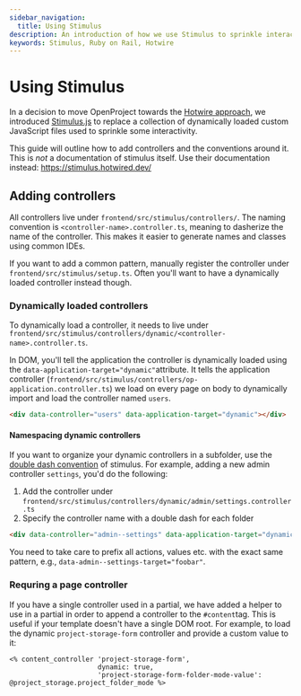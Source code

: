 ```yaml
---
sidebar_navigation:
  title: Using Stimulus
description: An introduction of how we use Stimulus to sprinkle interactivity
keywords: Stimulus, Ruby on Rail, Hotwire
---
```




# Using  Stimulus

In a decision to move OpenProject towards the [Hotwire approach](https://hotwired.dev/), we introduced [Stimulus.js](https://stimulus.hotwired.dev) to replace a collection of dynamically loaded custom JavaScript files used to sprinkle some interactivity.

This guide will outline how to add controllers and the conventions around it. This is _not_ a documentation of stimulus itself. Use their documentation instead: https://stimulus.hotwired.dev/



## Adding controllers

All controllers live under `frontend/src/stimulus/controllers/`. The naming convention is `<controller-name>.controller.ts`, meaning to dasherize the name of the controller. This makes it easier to generate names and classes using common IDEs.

If you want to add a common pattern, manually register the controller under `frontend/src/stimulus/setup.ts`. Often you'll want to have a dynamically loaded controller instead though.



### Dynamically loaded controllers

To dynamically load a controller, it needs to live under `frontend/src/stimulus/controllers/dynamic/<controller-name>.controller.ts`.

In DOM, you'll tell the application the controller is dynamically loaded using the `data-application-target="dynamic"`attribute. It tells the application controller (`frontend/src/stimulus/controllers/op-application.controller.ts`) we load on every page on body to dynamically import and load the controller named `users`.

```html
<div data-controller="users" data-application-target="dynamic"></div>
```



#### Namespacing dynamic controllers

If you want to organize your dynamic controllers in a subfolder, use the [double dash convention](https://stimulus.hotwired.dev/handbook/installing#controller-filenames-map-to-identifiers) of stimulus. For example, adding a new admin controller `settings`, you'd do the following:

1. Add the controller under `frontend/src/stimulus/controllers/dynamic/admin/settings.controller.ts`
2. Specify the controller name with a double dash for each folder

```html
<div data-controller="admin--settings" data-application-target="dynamic"></div>
```



You need to take care to prefix all actions, values etc. with the exact same pattern, e.g., `data-admin--settings-target="foobar"`.



### Requring a page controller

If you have a single controller used in a partial, we have added a helper to use in a partial in order to append a controller to the `#content`tag. This is useful if your template doesn't have a single DOM root. For example, to load the dynamic `project-storage-form` controller and provide a custom value to it:

```erb
<% content_controller 'project-storage-form',
                      dynamic: true,
                      'project-storage-form-folder-mode-value': @project_storage.project_folder_mode %>
```

